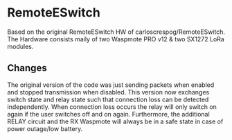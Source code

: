 # RemoteESwitch
Based on the original RemoteESwitch HW of carloscrespog/RemoteESwitch.
The Hardware consists maily of two Waspmote PRO v12 & two SX1272 LoRa modules.

## Changes
The original version of the code was just sending packets when enabled and stopped transmission when disabled.
This version now exchanges switch state and relay state such that connection loss can be detected independently.
When connection loss occurs the relay will only switch on again if the user switches off and on again.
Furthermore, the additional RELAY circuit and the RX Waspmote will always be in a safe state in case of power outage/low battery.
